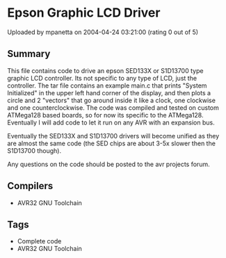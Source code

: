 # Epson Graphic LCD Driver

Uploaded by mpanetta on 2004-04-24 03:21:00 (rating 0 out of 5)

## Summary

This file contains code to drive an epson SED133X or S1D13700 type graphic LCD controller. Its not specific to any type of LCD, just the controller. The tar file contains an example main.c that prints "System Initialized" in the upper left hand corner of the display, and then plots a circle and 2 "vectors" that go around inside it like a clock, one clockwise and one counterclockwise. The code was compiled and tested on custom ATMega128 based boards, so for now its specific to the ATMega128. Eventually I will add code to let it run on any AVR with an expansion bus.


Eventually the SED133X and S1D13700 drivers will become unified as they are almost the same code (the SED chips are about 3-5x slower then the S1D13700 though).


Any questions on the code should be posted to the avr projects forum.

## Compilers

- AVR32 GNU Toolchain

## Tags

- Complete code
- AVR32 GNU Toolchain
